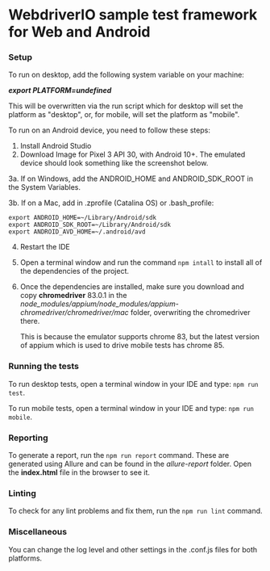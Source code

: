 # WebdriverIO sample test framework for Web and Android

### Setup

To run on desktop, add the following system variable on your machine:

_**export PLATFORM=undefined**_

This will be overwritten via the run script which for desktop will set the platform as "desktop", or, for mobile, will set the platform as "mobile".

To run on an Android device, you need to follow these steps:

1. Install Android Studio
2. Download Image for Pixel 3 API 30, with Android 10+. The emulated device should look something like the screenshot below.

3a. If on Windows, add the ANDROID_HOME and ANDROID_SDK_ROOT in the System Variables.

3b. If on a Mac, add in .zprofile (Catalina OS) or .bash_profile:

    export ANDROID_HOME=~/Library/Android/sdk
    export ANDROID_SDK_ROOT=~/Library/Android/sdk
    export ANDROID_AVD_HOME=~/.android/avd

4. Restart the IDE

5. Open a terminal window and run the command `npm intall` to install all of the dependencies of the project.

6. Once the dependencies are installed, make sure you download and copy **chromedriver** 83.0.1 in the _node_modules/appium/node_modules/appium-chromedriver/chromedriver/mac_ folder, overwriting the chromedriver there.

    This is because the emulator supports chrome 83, but the latest version of appium which is used to drive mobile tests has chrome 85.

### Running the tests

To run desktop tests, open a terminal window in your IDE and type: `npm run test`.

To run mobile tests, open a terminal window in your IDE and type: `npm run mobile`.

### Reporting

To generate a report, run the `npm run report` command. These are generated using Allure and can be found in the _allure-report_ folder. Open the **index.html** file in the browser to see it.

### Linting

To check for any lint problems and fix them, run the `npm run lint` command.

### Miscellaneous

You can change the log level and other settings in the .conf.js files for both platforms.
